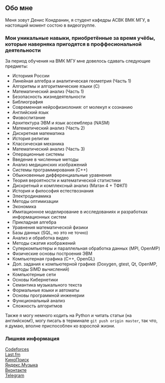 ## Обо мне

Меня зовут Денис Кондранин, я студент кафедры АСВК ВМК МГУ, в настоящий момент состою в видеогруппе.

### Мои уникальные навыки, приобретённые за время учёбы, которые наверняка пригодятся в проффесиональной деятельности
За период обучения на ВМК МГУ мне довелось сдавать следующие предметы:
- Историия России
- Линейная алгебра и аналитическая геометрия (Часть 1)
- Алгоритмы и алгоритмические языки (C)
- Математический анализ (Часть 1)
- Безопасность жизнедеятельности
- Библиография
- Современная нейрофизиолония: от молекул к сознанию
- Английский язык
- Физвоспитание
- Архитектура ЭВМ и язык ассемблера (NASM)
- Математический анализ (Часть 2)
- Дискретная математика
- История религии
- Классическая механика
- Математический анализ (Часть 3)
- Операционные системы
- Введение в численные методы
- Анализ медицинских изображений
- Системы программирования (C++)
- Обыкновенные дифференциальные уравнения
- Теория вероятности и математической статистики
- Дискретный и комплексный анализ (Матан 4 + ТФКП)
- История и философия естествознания
- Электродинамика
- Методы оптимизации
- Экономика
- Имитационное моделирование в исследованиях и разработках информационных систем
- Прикладная алгебра
- Уравнения математической физики
- Базы данных (SQL, но это не точно)
- Анализ и обработка видео
- Методы сжатия изображений
- Суперкомпьютеры и параллельная обработка данных (MPI, OpenMP)
- Физические основы построения ЭВМ
- Компьютерная графика (C++, OpenGL)
- Доп. задания к компьютерной графике (Doxygen, gtest, Qt, OpenMP, методы SIMD вычислений)
- Компьютерные сети
- Основы Кибернетики
- Семантика музыкального текста
- Формальные языки и автоматы
- Основы программной инженерии
- Функциональный анализ
- Сложность алгоритмов

Также я могу немного кодить на Python и читать статьи (на английском!), могу писать в терминале `git push origin master`, так что, я думаю, вполне приспособлен ко взрослой жизни.

### Лишняя информация

[Codeforces](http://codeforces.com/profile/Denyhoof)  
[Last.fm](http://www.last.fm/user/denyhoof)  
[КиноПоиск](https://www.kinopoisk.ru/user/5958334/)  
[Яндекс.Музыка](http://music.yandex.ru/users/kde97)  
[Вконтакте](https://vk.com/kde97)  
[Telegram](http://t.me/kde97)  
